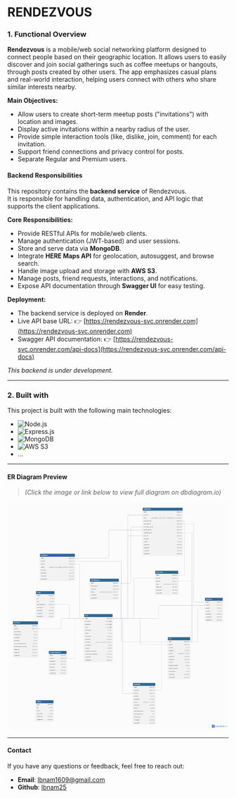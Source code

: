 # RENDEZVOUS

### 1. Functional Overview

**Rendezvous** is a mobile/web social networking platform designed to connect people based on their geographic location. It allows users to easily discover and join social gatherings such as coffee meetups or hangouts, through posts created by other users. The app emphasizes casual plans and real-world interaction, helping users connect with others who share similar interests nearby.

**Main Objectives:**
- Allow users to create short-term meetup posts ("invitations") with location and images.
- Display active invitations within a nearby radius of the user.
- Provide simple interaction tools (like, dislike, join, comment) for each invitation.
- Support friend connections and privacy control for posts.
- Separate Regular and Premium users.

#### Backend Responsibilities

This repository contains the **backend service** of Rendezvous.  
It is responsible for handling data, authentication, and API logic that supports the client applications.

**Core Responsibilities:**
- Provide RESTful APIs for mobile/web clients.
- Manage authentication (JWT-based) and user sessions.
- Store and serve data via **MongoDB**.
- Integrate **HERE Maps API** for geolocation, autosuggest, and browse search.
- Handle image upload and storage with **AWS S3**.
- Manage posts, friend requests, interactions, and notifications.
- Expose API documentation through **Swagger UI** for easy testing.

**Deployment:**
- The backend service is deployed on **Render**.
- Live API base URL:
    👉 [https://rendezvous-svc.onrender.com](https://rendezvous-svc.onrender.com)
- Swagger API documentation:
    👉 [https://rendezvous-svc.onrender.com/api-docs](https://rendezvous-svc.onrender.com/api-docs)

_This backend is under development._

---
### 2. Built with

This project is built with the following main technologies:

- ![Node.js](https://img.shields.io/badge/Node.js-43853D?style=for-the-badge&logo=node.js&logoColor=white)
- ![Express.js](https://img.shields.io/badge/Express.js-404D59?style=for-the-badge)
- ![MongoDB](https://img.shields.io/badge/MongoDB-4EA94B?style=for-the-badge&logo=mongodb&logoColor=white)
- ![AWS S3](https://img.shields.io/badge/AWS_S3-232F3E?style=for-the-badge&logo=amazon-aws&logoColor=FF9900)
- ...

---
#### ER Diagram Preview
> *(Click the image or link below to view full diagram on dbdiagram.io)*

[![ER Diagram](Rendezvous-ER.png)](https://dbdiagram.io/d/Rendezvous-683963c3bd74709cb73de921)

---

#### Contact
If you have any questions or feedback, feel free to reach out:
- **Email**: [lbnam1609@gmail.com](mailto:lbnam1609@gmail.com)
- **Github**: [lbnam25](https://github.com/advaita02)
